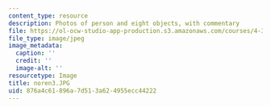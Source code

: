 ```yaml
---
content_type: resource
description: Photos of person and eight objects, with commentary
file: https://ol-ocw-studio-app-production.s3.amazonaws.com/courses/4-341-introduction-to-photography-fall-2002/876a4c61896a7d513a624955ecc44222_noren3.JPG
file_type: image/jpeg
image_metadata:
  caption: ''
  credit: ''
  image-alt: ''
resourcetype: Image
title: noren3.JPG
uid: 876a4c61-896a-7d51-3a62-4955ecc44222
---
```

